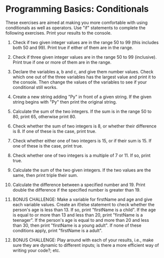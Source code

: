  # Programming Basics: Conditionals

These exercises are aimed at making you more comfortable with using conditionals as well as operators. Use "if" statements to complete the following exercises. Print your results to the console.

1. Check if two given integer values are in the range 50 to 99 (this includes both 50 and 99). Print true if either of them are in the range.

2. Check if three given integer values are in the range 50 to 99 (inclusive). Print true if one or more of them are in the range.

3. Declare the variables a, b and c, and give them number values. Check which one out of the three variables has the largest value and print it to the console. Then change the values of the variables to see if your conditional still works. 

4. Create a new string adding "Py" in front of a given string. If the given string begins with "Py" then print the original string.

5. Calculate the sum of the two integers. If the sum is in the range 50 to 80, print 65, otherwise print 80. 

6. Check whether the sum of two integers is 8, or whether their difference is 8. If one of these is the case, print true.

7. Check whether either one of two integers is 15, or if their sum is 15. If one of these is the case, print true. 

8. Check whether one of two integers is a multiple of 7 or 11. If so, print true.

9. Calculate the sum of the two given integers. If the two values are the same, then print triple their sum. 

10. Calculate the difference between a specified number and 19. Print double the difference if the specified number is greater than 19.

11. BONUS CHALLENGE:  Make a variable for firstName and age and give each variable values. Create an if/else statement to check whether the person's age is less than 13. If so, print "firstName is a child". If the age is equal to or more than 13 and less than 20, print "firstName is a teenager". If the person's age is equal to and more than 20 and less than 30, then print "firstName is a young adult". If none of these conditions apply, print "firstName is a adult". 

12. BONUS CHALLENGE: Play around with each of your results, i.e., make sure they are dynamic to different inputs; is there a more efficient way of writing your code?; etc. 
